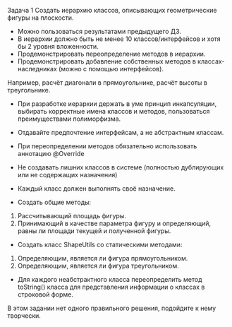 Задача 1
Создать иерархию классов, описывающих геометрические фигуры на плоскости.

- Можно пользоваться результатами предыдущего ДЗ.
- В иерархии должно быть не менее 10 классов/интерфейсов и хотя бы 2 уровня вложенности.
- Продемонстрировать переопределение методов в иерархии.
- Продемонстрировать добавление собственных методов в классах-наследниках (можно с помощью интерфейсов).

Например, расчёт диагонали в прямоугольнике, расчёт высоты в треугольнике.

- При разработке иерархии держать в уме принцип инкапсуляции, выбирать корректные имена классов и методов, пользоваться преимуществами полиморфизма.
- Отдавайте предпочтение интерфейсам, а не абстрактным классам.
- При переопределении методов обязательно использовать аннотацию @Override
- Не создавать лишних классов в системе (полностью дублирующих или не содержащих назначения)
- Каждый класс должен выполнять своё назначение.

- Создать общие методы:
1. Рассчитывающий площадь фигуры.
2. Принимающий в качестве параметра фигуру и определяющий, равны ли площади текущей и полученной фигуры.

- Создать класс ShapeUtils со статическими методами:
1. Определяющим, является ли фигура прямоугольником.
2. Определяющим, является ли фигура треугольником.

- Для каждого неабстрактного класса переопределить метод toString() класса для представления информации о классах в строковой форме.

В этом задании нет одного правильного решения, подойдите к нему творчески.
